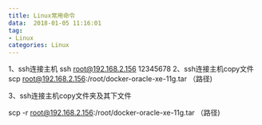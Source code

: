 ```yaml
---
title: Linux常用命令
data:  2018-01-05 11:16:01
tag:
- Linux
categories: Linux
---
```


1、ssh连接主机
ssh root@192.168.2.156 
12345678 
2、ssh连接主机copy文件
scp root@192.168.2.156:/root/docker-oracle-xe-11g.tar （路径)

3、ssh连接主机copy文件夹及其下文件

scp -r root@192.168.2.156:/root/docker-oracle-xe-11g.tar （路径)

